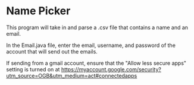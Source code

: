 # Name Picker

This program will take in and parse a .csv file that contains a name and an email. 

In the Email.java file, enter the email, username, and password of the account that will send out the emails. 

If sending from a gmail account, ensure that the "Allow less secure apps" setting is turned on at https://myaccount.google.com/security?utm_source=OGB&utm_medium=act#connectedapps
